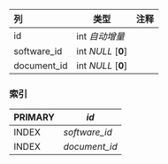 | 列          | 类型               | 注释 |
| :---------- | ------------------ | ---- |
| id          | int *自动增量*     |      |
| software_id | int *NULL* [**0**] |      |
| document_id | int *NULL* [**0**] |      |

### 索引

| PRIMARY | *id*          |
| :------ | ------------- |
| INDEX   | *software_id* |
| INDEX   | *document_id* |